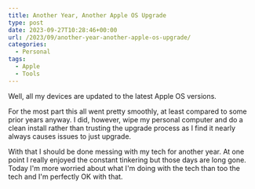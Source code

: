 ```yaml
---
title: Another Year, Another Apple OS Upgrade
type: post
date: 2023-09-27T10:28:46+00:00
url: /2023/09/another-year-another-apple-os-upgrade/
categories:
  - Personal
tags:
  - Apple
  - Tools
---
```


Well, all my devices are updated to the latest Apple OS versions.

For the most part this all went pretty smoothly, at least compared to some prior years anyway. I did, however, wipe my personal computer and do a clean install rather than trusting the upgrade process as I find it nearly always causes issues to just upgrade.

With that I should be done messing with my tech for another year. At one point I really enjoyed the constant tinkering but those days are long gone. Today I'm more worried about what I'm doing with the tech than too the tech and I'm perfectly OK with that.